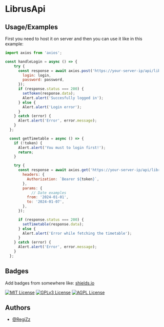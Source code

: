 
# LibrusApi



## Usage/Examples

First you need to host it on server and then you can use it like in this example:

```javascript
import axios from 'axios';

const handleLogin = async () => {
    try {
      const response = await axios.post('https://your-server-ip/api/librus/login', {
        login: login,
        password: password,
      });
      if (response.status === 200) {
        setToken(response.data);
        Alert.alert('Succesfully logged in');
      } else {
        Alert.alert('Login error');
      }
    } catch (error) {
      Alert.alert('Error', error.message);
    }
  };

  const getTimetable = async () => {
    if (!token) {
      Alert.alert('You must to login first!');
      return;
    }

    try {
      const response = await axios.get('https://your-server-ip/api/librus/timetables', {
        headers: {
          Authorization: `Bearer ${token}`,
        },
        params: {
            // Date examples
          from: '2024-01-01', 
          to: '2024-01-07',   
        },
      });

      if (response.status === 200) {
        setTimetable(response.data);
      } else {
        Alert.alert('Error while fetching the timetable');
      }
    } catch (error) {
      Alert.alert('Error', error.message);
    }
  };
```


## Badges



Add badges from somewhere like: [shields.io](https://shields.io/)

[![MIT License](https://img.shields.io/badge/License-MIT-green.svg)](https://choosealicense.com/licenses/mit/)
[![GPLv3 License](https://img.shields.io/badge/License-GPL%20v3-yellow.svg)](https://opensource.org/licenses/)
[![AGPL License](https://img.shields.io/badge/license-AGPL-blue.svg)](http://www.gnu.org/licenses/agpl-3.0)


## Authors

- [@RegiZz](https://www.github.com/RegiZz)


